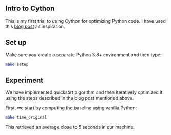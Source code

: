 ## Intro to Cython

This is my first trial to using Cython for optimizing Python code. I have used this [blog post](https://www.peterbaumgartner.com/blog/intro-to-just-enough-cython-to-be-useful/)
as inspiration.

## Set up

Make sure you create a separate Python 3.8+ environment and then type:

```bash
make setup
```

## Experiment

We have implemented quicksort algorithm and then iteratively optimized it using the steps described
in the blog post mentioned above.

First, we start by computing the baseline using vanilla Python:

```bash
make time_original
```

This retrieved an average close to 5 seconds in our machine.
